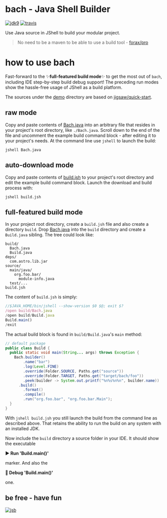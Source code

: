 # bach - Java Shell Builder
 
[![jdk9](https://img.shields.io/badge/jdk-9-blue.svg)](https://shields.io)
[![travis](https://travis-ci.org/sormuras/bach.svg?branch=master)](https://travis-ci.org/sormuras/bach)

Use Java source in JShell to build your modular project.

> No need to be a maven to be able to use a build tool - [forax/pro](https://github.com/forax/pro)

# how to use bach

Fast-forward to the :sparkles:**full-featured build mode**:sparkles: to get the
most out of `bach`, including IDE step-by-step build debug support! The
preceding run modes show the hassle-free usage of JShell as a build platform.

The sources under the [demo] directory are based on [jigsaw/quick-start](http://openjdk.java.net/projects/jigsaw/quick-start).

## raw mode
Copy and paste contents of [Bach.java] into an arbitrary file that resides in
your project's root directory, like `./Bach.java`. Scroll down to the end of
the file and uncomment the example build command block - after editing it to
your project's needs. At the command line use `jshell` to launch the build:

    jshell Bach.java


## auto-download mode

Copy and paste contents of [build.jsh] to your project's root directory and edit
the example build command block. Launch the download and build process with:

    jshell build.jsh


## full-featured build mode

In your project root directory, create a `build.jsh` file and also create a
directory `build`. Drop [Bach.java] into the `build` directory and create a
`Build.java` sibling. The tree could look like:

    build/
      Bach.java
      Build.java
    deps/
      com.astro.lib.jar
    source/
      main/java/
        org.foo.bar/
          module-info.java
      test/...
    build.jsh

The content of `build.jsh` is simply:

```javascript
//$JAVA_HOME/bin/jshell --show-version $0 $@; exit $?
/open build/Bach.java
/open build/Build.java
Build.main()
/exit
```

The actual build block is found in `build/Build.java`'s `main` method:

```java
// default package
public class Build {
  public static void main(String... args) throws Exception {
    Bach.builder()
        .name("bar")
        .log(Level.FINE)
        .override(Folder.SOURCE, Paths.get("source"))
        .override(Folder.TARGET, Paths.get("target/bach/foo"))
        .peek(builder -> System.out.printf("%n%s%n%n", builder.name))
      .build()
        .format()
        .compile()
        .run("org.foo.bar", "org.foo.bar.Main");
  }
}
```

With `jshell build.jsh` you still launch the build from the command line as
described above. That retains the ability to run the build on any system with
an installed JDK.

Now include the `build` directory a source folder in your IDE. It should show
the executable 

**:arrow_forward: Run 'Build.main()'**

marker. And also the 

**:bug: Debug 'Build.main()'**

one.


## be free - have fun
[![jsb](https://upload.wikimedia.org/wikipedia/commons/thumb/6/65/Bachsiegel.svg/220px-Bachsiegel.svg.png)](https://wikipedia.org/wiki/Johann_Sebastian_Bach)

[demo]:      https://github.com/sormuras/bach/tree/master/demo
[Bach.java]: https://github.com/sormuras/bach/blob/master/bach/Bach.java
[build.jsh]:  https://github.com/sormuras/bach/blob/master/build.jsh
